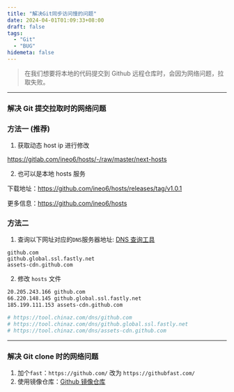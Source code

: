 ```yaml
---
title: "解决Git同步访问慢的问题"
date: 2024-04-01T01:09:33+08:00
draft: false
tags:
  - "Git"
  - "BUG"
hidemeta: false
---
```


> 在我们想要将本地的代码提交到 Github 远程仓库时，会因为网络问题，拉取失败。

---

### 解决 Git 提交拉取时的网络问题

### 方法一 (推荐)

1. 获取动态 host ip 进行修改

https://gitlab.com/ineo6/hosts/-/raw/master/next-hosts

2. 也可以是本地 hosts 服务

下载地址：https://github.com/ineo6/hosts/releases/tag/v1.0.1

更多信息：https://github.com/ineo6/hosts

### 方法二

1. 查询以下网址对应的`DNS`服务器地址: [DNS 查询工具](https://tool.chinaz.com/dns)

```shell
github.com
github.global.ssl.fastly.net
assets-cdn.github.com
```

2. 修改 `hosts` 文件

```bash
20.205.243.166 github.com
66.220.148.145 github.global.ssl.fastly.net
185.199.111.153 assets-cdn.github.com

# https://tool.chinaz.com/dns/github.com
# https://tool.chinaz.com/dns/github.global.ssl.fastly.net
# https://tool.chinaz.com/dns/assets-cdn.github.com
```

---

### 解决 Git clone 时的网络问题

1. 加个`fast`：`https://github.com/` 改为 `https://githubfast.com/`
2. 使用镜像仓库：[Github 镜像仓库](https://www.sockstack.cn/github)

<br>
